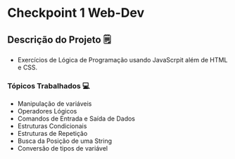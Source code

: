 # Checkpoint 1 Web-Dev 

## Descrição do Projeto :spiral_notepad:
- Exercícios de Lógica de Programação usando JavaScrpit além de HTML e CSS.

### Tópicos Trabalhados 💻
- Manipulação de variáveis
- Operadores Lógicos
- Comandos de Entrada e Saída de Dados
- Estruturas Condicionais
- Estruturas de Repetição
- Busca da Posição de uma String
- Conversão de tipos de variável
